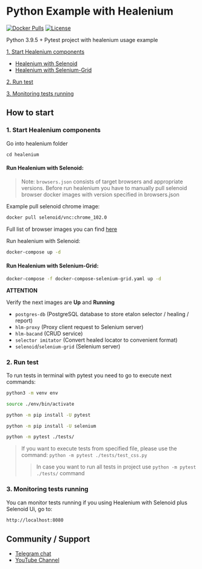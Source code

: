 # Python Example with Healenium

[![Docker Pulls](https://img.shields.io/docker/pulls/healenium/hlm-backend.svg?maxAge=25920)](https://hub.docker.com/u/healenium)
[![License](https://img.shields.io/badge/license-Apache-brightgreen.svg)](https://www.apache.org/licenses/LICENSE-2.0)

Python 3.9.5 + Pytest project with healenium usage example 

[1. Start Healenium components](#1-start-healenium-components)
* [Healenium with Selenoid](#run-healenium-with-selenoid)
* [Healenium with Selenium-Grid](#run-healenium-with-selenium-grid)

[2. Run test](#2-run-test)

[3. Monitoring tests running](#3-monitoring-tests-running)

## How to start

### 1. Start Healenium components

Go into healenium folder

```cd healenium``` 

#### Run Healenium with Selenoid:

> Note: `browsers.json` consists of target browsers and appropriate versions.
> Before run healenium you have to manually pull selenoid browser docker images with version specified in browsers.json

Example pull selenoid chrome image:
```sh
docker pull selenoid/vnc:chrome_102.0
```
Full list of browser images you can find [here](https://hub.docker.com/u/selenoid)

Run healenium with Selenoid:
```sh
docker-compose up -d
```

#### Run Healenium with Selenium-Grid:
```sh
docker-compose -f docker-compose-selenium-grid.yaml up -d
```

<b>ATTENTION</b>

Verify the next images are <b>Up</b> and <b>Running</b>
- `postgres-db` (PostgreSQL database to store etalon selector / healing / report)
- `hlm-proxy` (Proxy client request to Selenium server)
- `hlm-bacand` (CRUD service)
- `selector imitator` (Convert healed locator to convenient format)
- `selenoid`/`selenium-grid` (Selenium server)

### 2. Run test
To run tests in terminal with pytest you need to go to execute next commands:

```sh
python3 -m venv env
```

```sh
source ./env/bin/activate
```

```sh
python -m pip install -U pytest
```

```sh
python -m pip install -U selenium
```

```sh
python -m pytest ./tests/
```

> If you want to execute tests from specified file, please use the command: ```python -m pytest ./tests/test_css.py```
>> In case you want to run all tests in project use ```python -m pytest ./tests/``` command

### 3. Monitoring tests running
You can monitor tests running if you using Healenium with Selenoid plus Selenoid Ui, go to:</br>
```sh
http://localhost:8080
```

## Community / Support

* [Telegram chat](https://t.me/healenium)
* [YouTube Channel](https://www.youtube.com/channel/UCsZJ0ri-Hp7IA1A6Fgi4Hvg)

